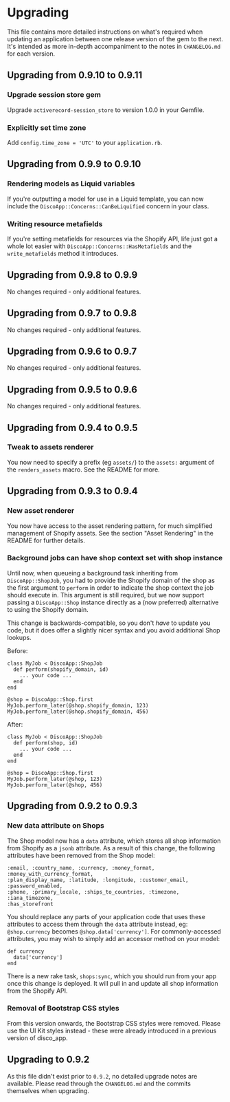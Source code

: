 # Upgrading
This file contains more detailed instructions on what's required when updating
an application between one release version of the gem to the next. It's intended
as more in-depth accompaniment to the notes in `CHANGELOG.md` for each version.

## Upgrading from 0.9.10 to 0.9.11

### Upgrade session store gem
Upgrade `activerecord-session_store` to version 1.0.0 in your Gemfile.

### Explicitly set time zone
Add `config.time_zone = 'UTC'` to your `application.rb`.

## Upgrading from 0.9.9 to 0.9.10

### Rendering models as Liquid variables
If you're outputting a model for use in a Liquid template, you can now include
the `DiscoApp::Concerns::CanBeLiquified` concern in your class.

### Writing resource metafields
If you're setting metafields for resources via the Shopify API, life just got a
whole lot easier with `DiscoApp::Concerns::HasMetafields` and the
`write_metafields` method it introduces.

## Upgrading from 0.9.8 to 0.9.9
No changes required - only additional features.

## Upgrading from 0.9.7 to 0.9.8
No changes required - only additional features.

## Upgrading from 0.9.6 to 0.9.7
No changes required - only additional features.

## Upgrading from 0.9.5 to 0.9.6
No changes required - only additional features.

## Upgrading from 0.9.4 to 0.9.5

### Tweak to assets renderer
You now need to specify a prefix (eg `assets/`) to the `assets:` argument of the
`renders_assets` macro. See the README for more.

## Upgrading from 0.9.3 to 0.9.4

### New asset renderer
You now have access to the asset rendering pattern, for much simplified
management of Shopify assets. See the section "Asset Rendering" in the README
for further details.

### Background jobs can have shop context set with shop instance
Until now, when queueing a background task inheriting from `DiscoApp::ShopJob`,
you had to provide the Shopify domain of the shop as the first argument to
`perform` in order to indicate the shop context the job should execute in. This
argument is still required, but we now support passing a `DiscoApp::Shop`
instance directly as a (now preferred) alternative to using the Shopify domain.
 
This change is backwards-compatible, so you don't *have* to update you code, but
it does offer a slightly nicer syntax and you avoid additional Shop lookups.

Before:

```
class MyJob < DiscoApp::ShopJob
  def perform(shopify_domain, id)
    ... your code ...
  end
end

@shop = DiscoApp::Shop.first
MyJob.perform_later(@shop.shopify_domain, 123)
MyJob.perform_later(@shop.shopify_domain, 456)
```

After:

```
class MyJob < DiscoApp::ShopJob
  def perform(shop, id)
    ... your code ...
  end
end

@shop = DiscoApp::Shop.first
MyJob.perform_later(@shop, 123)
MyJob.perform_later(@shop, 456)
```

## Upgrading from 0.9.2 to 0.9.3

### New data attribute on Shops
The Shop model now has a `data` attribute, which stores all shop information
from Shopify as a `jsonb` attribute. As a result of this change, the following
attributes have been removed from the Shop model:

```
:email, :country_name, :currency, :money_format, :money_with_currency_format,
:plan_display_name, :latitude, :longitude, :customer_email, :password_enabled,
:phone, :primary_locale, :ships_to_countries, :timezone, :iana_timezone,
:has_storefront
```

You should replace any parts of your application code that uses these attributes
to access them through the `data` attribute instead, eg: `@shop.currency`
becomes `@shop.data['currency']`. For commonly-accessed attributes, you may wish
to simply add an accessor method on your model:

```
def currency
  data['currency']
end
```

There is a new rake task, `shops:sync`, which you should run from your app once
this change is deployed. It will pull in and update all shop information from
the Shopify API.

### Removal of Bootstrap CSS styles

From this version onwards, the Bootstrap CSS styles were removed. Please use
the UI Kit styles instead - these were already introduced in a previous version
of disco_app.


## Upgrading to 0.9.2

As this file didn't exist prior to `0.9.2`, no detailed upgrade notes are
available. Please read through the `CHANGELOG.md` and the commits themselves
when upgrading.

